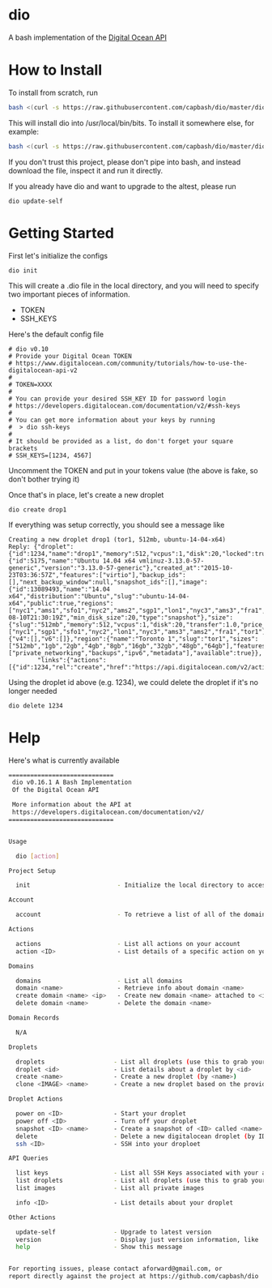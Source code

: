 dio
==============

A bash implementation of the [Digital Ocean API](https://developers.digitalocean.com/documentation/v2/)

# How to Install #

To install from scratch, run

```bash
bash <(curl -s https://raw.githubusercontent.com/capbash/dio/master/dio-installer)
```

This will install dio into /usr/local/bin/bits.  To install it somewhere else, for example:

```bash
bash <(curl -s https://raw.githubusercontent.com/capbash/dio/master/dio-installer) --path ~/.bin
```

If you don't trust this project, please don't pipe into bash, and instead download the file,
inspect it and run it directly.

If you already have dio and want to upgrade to the altest, please run

```
dio update-self
```

# Getting Started #

First let's initialize the configs

```
dio init
```

This will create a .dio file in the local directory, and you will need to
specify two important pieces of information.

* TOKEN
* SSH_KEYS

Here's the default config file

```
# dio v0.10
# Provide your Digital Ocean TOKEN
# https://www.digitalocean.com/community/tutorials/how-to-use-the-digitalocean-api-v2
#
# TOKEN=XXXX
#
# You can provide your desired SSH_KEY ID for password login
# https://developers.digitalocean.com/documentation/v2/#ssh-keys
#
# You can get more information about your keys by running
#  > dio ssh-keys
#
# It should be provided as a list, do don't forget your square brackets
# SSH_KEYS=[1234, 4567]
```

Uncomment the TOKEN and put in your tokens value (the above is fake, so don't bother trying it)

Once that's in place, let's create a new droplet

```
dio create drop1
```

If everything was setup correctly, you should see a message like

```
Creating a new droplet drop1 (tor1, 512mb, ubuntu-14-04-x64)
Reply: {"droplet":{"id":1234,"name":"drop1","memory":512,"vcpus":1,"disk":20,"locked":true,"status":"new","kernel":{"id":5175,"name":"Ubuntu 14.04 x64 vmlinuz-3.13.0-57-generic","version":"3.13.0-57-generic"},"created_at":"2015-10-23T03:36:57Z","features":["virtio"],"backup_ids":[],"next_backup_window":null,"snapshot_ids":[],"image":{"id":13089493,"name":"14.04 x64","distribution":"Ubuntu","slug":"ubuntu-14-04-x64","public":true,"regions":["nyc1","ams1","sfo1","nyc2","ams2","sgp1","lon1","nyc3","ams3","fra1","tor1"],"created_at":"2015-08-10T21:30:19Z","min_disk_size":20,"type":"snapshot"},"size":{"slug":"512mb","memory":512,"vcpus":1,"disk":20,"transfer":1.0,"price_monthly":5.0,"price_hourly":0.00744,"regions":["nyc1","sgp1","sfo1","nyc2","lon1","nyc3","ams3","ams2","fra1","tor1"],"available":true},"size_slug":"512mb","networks":{"v4":[],"v6":[]},"region":{"name":"Toronto 1","slug":"tor1","sizes":["512mb","1gb","2gb","4gb","8gb","16gb","32gb","48gb","64gb"],"features":["private_networking","backups","ipv6","metadata"],"available":true}},
        "links":{"actions":[{"id":1234,"rel":"create","href":"https://api.digitalocean.com/v2/actions/1234"}]}}
```

Using the droplet id above (e.g. 1234), we could delete the droplet if it's no longer needed

```
dio delete 1234
```


# Help #

Here's what is currently available

```bash
=============================
 dio v0.16.1 A Bash Implementation
 Of the Digital Ocean API

 More information about the API at
 https://developers.digitalocean.com/documentation/v2/
=============================


Usage

  dio [action]

Project Setup

  init                        - Initialize the local directory to access a digital ocean account

Account

  account                     - To retrieve a list of all of the domains in your account

Actions

  actions                     - List all actions on your account
  action <ID>                 - List details of a specific action on your account

Domains

  domains                     - List all domains
  domain <name>               - Retrieve info about domain <name>
  create domain <name> <ip>   - Create new domain <name> attached to <ip>
  delete domain <name>        - Delete the domain <name>

Domain Records

  N/A

Droplets

  droplets                   - List all droplets (use this to grab your droplet IDs
  droplet <id>               - List details about a droplet by <id>
  create <name>              - Create a new droplet (by <name>)
  clone <IMAGE> <name>       - Create a new droplet based on the provided <IMAGE> (by <name>)

Droplet Actions

  power on <ID>              - Start your droplet
  power off <ID>             - Turn off your droplet
  snapshot <ID> <name>       - Create a snapshot of <ID> called <name>
  delete                     - Delete a new digitalocean droplet (by ID)
  ssh <ID>                   - SSH into your droploet

API Queries

  list keys                  - List all SSH Keys associated with your account
  list droplets              - List all droplets (use this to grab your droplet IDs
  list images                - List all private images

  info <ID>                  - List details about your droplet

Other Actions

  update-self                - Upgrade to latest version
  version                    - Display just version information, like 'dio v0.16.1'
  help                       - Show this message


For reporting issues, please contact aforward@gmail.com, or
report directly against the project at https://github.com/capbash/dio
```



